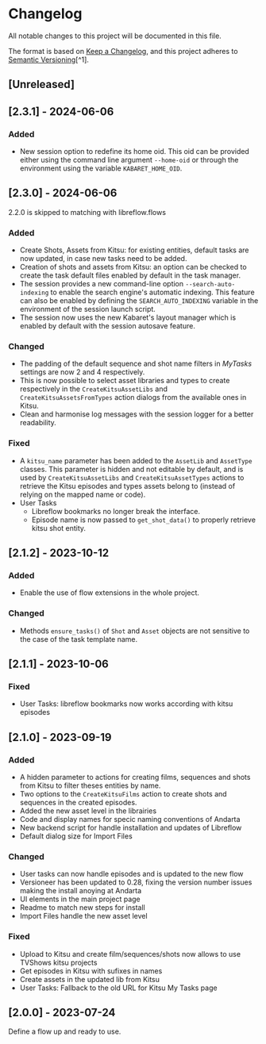 # Changelog

All notable changes to this project will be documented in this file.

The format is based on [Keep a Changelog](https://keepachangelog.com/en/1.0.0/),
and this project adheres to [Semantic Versioning](https://semver.org/spec/v2.0.0.html)[^1].

<!---
Types of changes

- Added for new features.
- Changed for changes in existing functionality.
- Deprecated for soon-to-be removed features.
- Removed for now removed features.
- Fixed for any bug fixes.
- Security in case of vulnerabilities.

-->

## [Unreleased]

## [2.3.1] - 2024-06-06

### Added

* New session option to redefine its home oid. This oid can be provided either using the command line argument `--home-oid` or through the environment using the variable `KABARET_HOME_OID`.

## [2.3.0] - 2024-06-06

2.2.0 is skipped to matching with libreflow.flows

### Added

* Create Shots, Assets from Kitsu: for existing entities, default tasks are now updated, in case new tasks need to be added.
* Creation of shots and assets from Kitsu: an option can be checked to create the task default files enabled by default in the task manager.
* The session provides a new command-line option `--search-auto-indexing` to enable the search engine's automatic indexing. This feature can also be enabled by defining the `SEARCH_AUTO_INDEXING` variable in the environment of the session launch script.
* The session now uses the new Kabaret's layout manager which is enabled by default with the session autosave feature.

### Changed

* The padding of the default sequence and shot name filters in *MyTasks* settings are now 2 and 4 respectively.
* This is now possible to select asset libraries and types to create respectively in the `CreateKitsuAssetLibs` and `CreateKitsuAssetsFromTypes` action dialogs from the available ones in Kitsu.
* Clean and harmonise log messages with the session logger for a better readability.

### Fixed

* A `kitsu_name` parameter has been added to the `AssetLib` and `AssetType` classes. This parameter is hidden and not editable by default, and is used by `CreateKitsuAssetLibs` and `CreateKitsuAssetTypes` actions to retrieve the Kitsu episodes and types assets belong to (instead of relying on the mapped name or code).
* User Tasks
  * Libreflow bookmarks no longer break the interface.
  * Episode name is now passed to `get_shot_data()` to properly retrieve kitsu shot entity.

## [2.1.2] - 2023-10-12

### Added

* Enable the use of flow extensions in the whole project.

### Changed

* Methods `ensure_tasks()` of `Shot` and `Asset` objects are not sensitive to the case of the task template name.

## [2.1.1] - 2023-10-06

### Fixed

* User Tasks: libreflow bookmarks now works according with kitsu episodes

## [2.1.0] - 2023-09-19

### Added

* A hidden parameter to actions for creating films, sequences and shots from Kitsu to filter theses entities by name.
* Two options to the `CreateKitsuFilms` action to create shots and sequences in the created episodes.
* Added the new asset level in the librairies
* Code and display names for specic naming conventions of Andarta
* New backend script for handle installation and updates of Libreflow
* Default dialog size for Import Files

### Changed

* User tasks can now handle episodes and is updated to the new flow
* Versioneer has been updated to 0.28, fixing the version number issues making the install anoying at Andarta
* UI elements in the main project page
* Readme to match new steps for install
* Import Files handle the new asset level

### Fixed

* Upload to Kitsu and create film/sequences/shots now allows to use TVShows kitsu projects
* Get episodes in Kitsu with sufixes in names
* Create assets in the updated lib from Kitsu
* User Tasks: Fallback to the old URL for Kitsu My Tasks page

## [2.0.0] - 2023-07-24

Define a flow up and ready to use.

